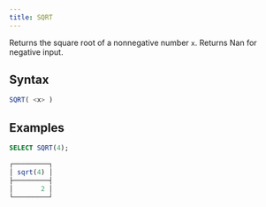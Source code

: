 ```yaml
---
title: SQRT
---
```


Returns the square root of a nonnegative number `x`. Returns Nan for negative input.

## Syntax

```sql
SQRT( <x> )
```

## Examples

```sql
SELECT SQRT(4);

┌─────────┐
│ sqrt(4) │
├─────────┤
│       2 │
└─────────┘
```